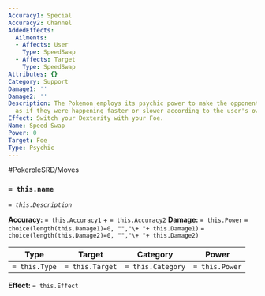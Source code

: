 ```yaml
---
Accuracy1: Special
Accuracy2: Channel
AddedEffects:
  Ailments:
  - Affects: User
    Type: SpeedSwap
  - Affects: Target
    Type: SpeedSwap
Attributes: {}
Category: Support
Damage1: ''
Damage2: ''
Description: The Pokemon employs its psychic power to make the opponent perceive events
  as if they were happening faster or slower according to the user's own speed.
Effect: Switch your Dexterity with your Foe.
Name: Speed Swap
Power: 0
Target: Foe
Type: Psychic
---
```


#PokeroleSRD/Moves

### `= this.name` 
*`= this.Description`*

**Accuracy:** `= this.Accuracy1` + `= this.Accuracy2`
**Damage:** `= this.Power` `= choice(length(this.Damage1)=0, "","\+ "+ this.Damage1)` `= choice(length(this.Damage2)=0, "","\+ "+ this.Damage2)`

| Type          | Target          | Category          | Power          |
| ------------- | --------------- | ----------------  | -------------- |
| `= this.Type` | `= this.Target` | `= this.Category` | `= this.Power` | 

**Effect:** `= this.Effect`